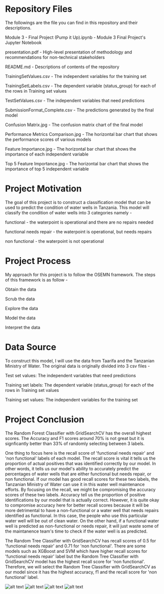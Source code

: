 # Repository Files
The followings are the file you can find in this repository and their descriptions.

Module 3 - Final Project (Pump it Up).ipynb - Module 3 Final Project's Jupyter Notebook

presentation.pdf - High-level presentation of methodology and recommendations for non-technical stakeholders

README.md - Descriptions of contents of the repository

TrainingSetValues.csv -	The independent variables for the training set

TrainingSetLabels.csv - The dependent variable (status_group) for each of the rows in Training set values

TestSetValues.csv - The independent variables that need predictions

SubmissionFormat_Complete.csv	- The predictions generated by the final model

Confusion Matrix.jpg - The confusion matrix chart of the final model

Performance Metrics Comparison.jpg - The horizontal bar chart that shows the performance scores of various models

Feature Importance.jpg - The horizontal bar chart that shows the importance of each independent variable

Top 5 Feature Importance.jpg - The horizontal bar chart that shows the importance of top 5 independent variable

# Project Motivation

The goal of this project is to construct a classification model that can be used to predict the condition of water wells in Tanzania. This model will classify the condition of water wells into 3 categories namely -

functional - the waterpoint is operational and there are no repairs needed

functional needs repair - the waterpoint is operational, but needs repairs

non functional - the waterpoint is not operational

# Project Process

My approach for this project is to follow the OSEMN framework. The steps of this framework is as follow -

Obtain the data

Scrub the data

Explore the data

Model the data

Interpret the data

# Data Source

To construct this model, I will use the data from Taarifa and the Tanzanian Ministry of Water. The original data is originally divided into 3 csv files -

Test set values: The independent variables that need predictions

Training set labels: The dependent variable (status_group) for each of the rows in Training set values

Training set values: The independent variables for the training set


# Project Conclusion

The Random Forest Classifier with GridSearchCV has the overall highest scores. The Accuracy and F1 scores around 70% is not great but it is signficantly better than 33% of randomly selecting between 3 labels.

One thing to focus here is the recall score of 'functional needs repair' and 'non functional' labels of each model. The recall score is vital it tells us the proportion of actual positives that was identified correctly by our model. In other words, it tells us our model's ability to accurately predict the percentages of water wells that are either functional but needs repair, or non functional. If our model has good recall scores for these two labels, the Tanzanian Ministry of Water can use it in this water well maintenance efforts. By focusing on the recall, we might be compromising the accuracy scores of these two labels. Accuracy tell us the proportion of positive identifications by our model that is actually correct. However, it is quite okay to compromise accuracy here for better recall scores because it will be more detrimental to have a non-functional or a water well that needs repairs identified as functional. In this case, the people who use this particular water well will be out of clean water. On the other hand, if a functional water well is predicted as non-functional or needs repair, it will just waste some of the maintanence team's time to check if the water well is as predicted.

The Random Tree Classifier with GridSearchCV has recall scores of 0.5 for 'functional needs repair' and 0.71 for 'non functional'. There are some models such as XGBoost and SVM which have higher recall scores for 'functional needs repair' label but the Random Tree Classifier with GridSearchCV model has the highest recall score for 'non functional'. Therefore, we will select the Random Tree Classifier with GridSearchCV as our model since it has the highest accuracy, f1 and the recall score for 'non functional' label.

![alt text](https://github.com/kyawsawhtoon/Pump-It-Up/blob/master/Confusion%20Matrix.JPG)
![alt text](https://github.com/kyawsawhtoon/Pump-It-Up/blob/master/Performance%20Scores%20Comparison.JPG)
![alt text](https://github.com/kyawsawhtoon/Pump-It-Up/blob/master/Feature%20Importance.JPG)
![alt text](https://github.com/kyawsawhtoon/Pump-It-Up/blob/master/Top%205%20Feature%20Importance.JPG)
